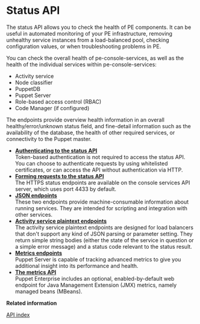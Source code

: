 # Status API

The status API allows you to check the health of PE components. It can be useful in automated monitoring of your PE infrastructure, removing unhealthy service instances from a load-balanced pool, checking configuration values, or when troubleshooting problems in PE.

You can check the overall health of pe-console-services, as well as the health of the individual services within pe-console-services:

-   Activity service
-   Node classifier
-   PuppetDB
-   Puppet Server
-   Role-based access control \(RBAC\)
-   Code Manager \(if configured\)

The endpoints provide overview health information in an overall healthy/error/unknown status field, and fine-detail information such as the availability of the database, the health of other required services, or connectivity to the Puppet master.

-   **[Authenticating to the status API](status_api_authenticating.md)**  
Token-based authentication is not required to access the status API. You can choose to authenticate requests by using whitelisted certificates, or can access the API without authentication via HTTP.
-   **[Forming requests to the status API](status_api_forming_requests.md)**  
The HTTPS status endpoints are available on the console services API server, which uses port 4433 by default.
-   **[JSON endpoints](status_api_json_endpoints.md#)**  
These two endpoints provide machine-consumable information about running services. They are intended for scripting and integration with other services.
-   **[Activity service plaintext endpoints](status_api_plaintext_endpoints.md#)**  
The activity service plaintext endpoints are designed for load balancers that don't support any kind of JSON parsing or parameter setting. They return simple string bodies \(either the state of the service in question or a simple error message\) and a status code relevant to the status result.
-   **[Metrics endpoints](status_api_metrics_endpoints.md#)**  
Puppet Server is capable of tracking advanced metrics to give you additional insight into its performance and health.
-   **[The metrics API](metrics_api.md#)**  
Puppet Enterprise includes an optional, enabled-by-default web endpoint for Java Management Extension \(JMX\) metrics, namely managed beans \(MBeans\).

**Related information**  


[API index](api_index.md#)

